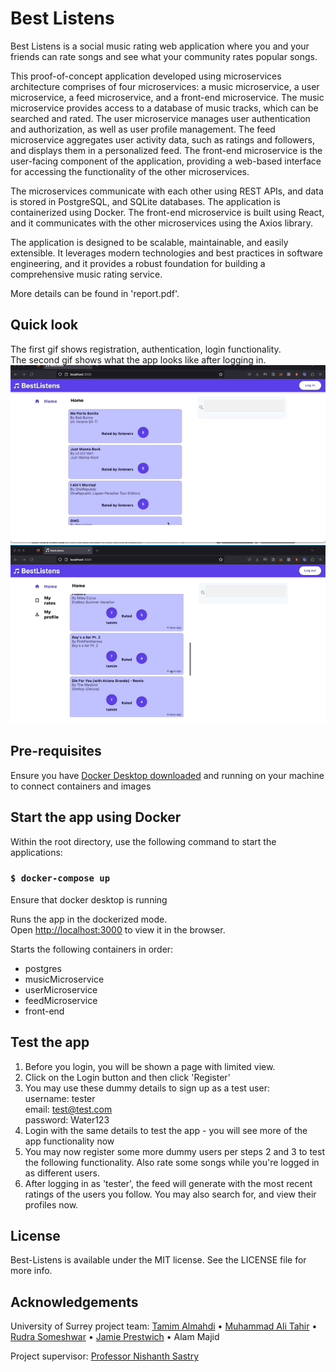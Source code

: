 # Best Listens 

Best Listens is a social music rating web application where you and your friends can rate songs and see what your community rates popular songs.

This proof-of-concept application developed using microservices architecture comprises of four microservices: a music microservice, a user microservice, a feed microservice, and a front-end microservice. The music microservice provides access to a database of music tracks, which can be searched and rated. The user microservice manages user authentication and authorization, as well as user profile management. The feed microservice aggregates user activity data, such as ratings and followers, and displays them in a personalized feed. The front-end microservice is the user-facing component of the application, providing a web-based interface for accessing the functionality of the other microservices.

The microservices communicate with each other using REST APIs, and data is stored in PostgreSQL, and SQLite databases. The application is containerized using Docker. The front-end microservice is built using React, and it communicates with the other microservices using the Axios library.

The application is designed to be scalable, maintainable, and easily extensible. It leverages modern technologies and best practices in software engineering, and it provides a robust foundation for building a comprehensive music rating service.

More details can be found in 'report.pdf'.

## Quick look

The first gif shows registration, authentication, login functionality. <br />
The second gif shows what the app looks like after logging in. <br />
![](screencaps/login.gif) ![](screencaps/appfunctions.gif)

## Pre-requisites

Ensure you have [Docker Desktop downloaded](https://docs.docker.com/compose/install/#:~:text=Scenario%20one%3A%20Install%20Docker%20Desktop,Linux) and running on your machine to connect containers and images

## Start the app using Docker
Within the root directory, use the following command to start the applications:

### `$ docker-compose up`

Ensure that docker desktop is running 

Runs the app in the dockerized mode.<br />
Open [http://localhost:3000](http://localhost:3000) to view it in the browser.

Starts the following containers in order:
- postgres
- musicMicroservice
- userMicroservice
- feedMicroservice
- front-end

## Test the app
1. Before you login, you will be shown a page with limited view.
2. Click on the Login button and then click 'Register'
3. You may use these dummy details to sign up as a test user:<br />
username: tester<br />
email: test@test.com<br />
password: Water123<br />
4. Login with the same details to test the app - you will see more of the app functionality now
5. You may now register some more dummy users per steps 2 and 3 to test the following functionality. Also rate some songs while you're logged in as different users.
6. After logging in as 'tester', the feed will generate with the most recent ratings of the users you follow. You may also search for, and view their profiles now.

## License
Best-Listens is available under the MIT license. See the LICENSE file for more info.

## Acknowledgements
University of Surrey project team:
[Tamim Almahdi](https://www.linkedin.com/in/talmahdi/) • [Muhammad Ali Tahir](https://www.linkedin.com/in/ali-tahir-847419243/) • [Rudra Someshwar](https://www.linkedin.com/in/itsrudra/) • [Jamie Prestwich](https://www.linkedin.com/in/james-prestwich/) • Alam Majid 

Project supervisor: [Professor Nishanth Sastry](https://www.surrey.ac.uk/people/nishanth-sastry)
